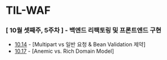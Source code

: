 # TIL-WAF


### [ 10월 셋째주, 5주차 ] - 백엔드 리팩토링 및 프론트엔드 구현
- [10.14](Oct/2025.10.14.md) - [Multipart vs 일반 요청 & Bean Validation 제약]
- [10.17](Oct/2025.10.17.md) - [Anemic vs. Rich Domain Model]